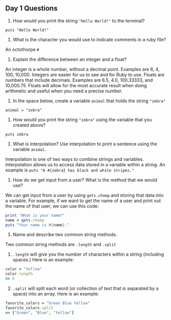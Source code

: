 ## Day 1 Questions

1. How would you print the string `"Hello World!"` to the terminal?

`puts "Hello World!"`

1. What is the character you would use to indicate comments in a ruby file?

An octothorpe `#`

1. Explain the difference between an integer and a float?

An integer is a whole number, without a decimal point. Examples are 6, 4, 100, 10,000. Integers are easier for us to see and for Ruby to use. Floats are numbers that include decimals. Examples are 6.5, 4.0, 100.33333, and 10,000.75. Floats will allow for the most accurate result when doing arithmetic and useful when you need a precise number.  

1. In the space below, create a variable `animal` that holds the string `"zebra"`

`animal = "zebra"`

1. How would you print the string `"zebra"` using the variable that you created above?

`puts zebra`

1. What is interpolation? Use interpolation to print a sentence using the variable `animal`.

Interpolation is one of two ways to combine strings and variables. Interpolation allows us to access data stored in a variable within a string. An example is `puts "A #{zebra} has black and white stripes."`

1. How do we get input from a user? What is the method that we would use?

We can get input from a user by using `gets.chomp` and storing that data into a variable. For example, if we want to get the name of a user and print out the name of that user, we can use this code:

```ruby
print "What is your name?"
name = gets.chomp
puts "Your name is #{name}."
```

1. Name and describe two common string methods.

Two common string methods are `.length` and `.split`
1. `.length` will give you the number of characters within a string (including spaces.) Here is an example:
```ruby
color = "Yellow"
color.length
=> 6
```
2. `.split` will split each word (or collection of text that is separated by a space) into an array. Here is an example:
```ruby
favorite_colors = "Green Blue Yellow"
favorite_colors.split
=> ["Green", "Blue", "Yellow"]
